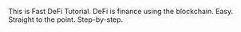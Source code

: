 This is Fast DeFi Tutorial.
DeFi is finance using the blockchain.
Easy. Straight to the point. Step-by-step.